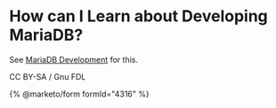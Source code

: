 # How can I Learn about Developing MariaDB?

See [MariaDB Development](../../../../development-articles/) for this.

CC BY-SA / Gnu FDL

{% @marketo/form formId="4316" %}
